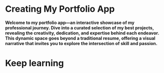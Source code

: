 # Creating My Portfolio App

**Welcome to my portfolio app—an interactive showcase of my professional journey. Dive into a curated selection of my best projects, revealing the creativity, dedication, and expertise behind each endeavor. This dynamic space goes beyond a traditional resume, offering a visual narrative that invites you to explore the intersection of skill and passion.**



# Keep learning
